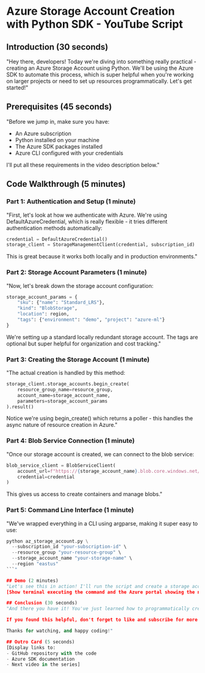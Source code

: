 # Azure Storage Account Creation with Python SDK - YouTube Script

## Introduction (30 seconds)
"Hey there, developers! Today we're diving into something really practical - creating an Azure Storage Account using Python. We'll be using the Azure SDK to automate this process, which is super helpful when you're working on larger projects or need to set up resources programmatically. Let's get started!"

## Prerequisites (45 seconds)
"Before we jump in, make sure you have:
- An Azure subscription
- Python installed on your machine
- The Azure SDK packages installed
- Azure CLI configured with your credentials

I'll put all these requirements in the video description below."

## Code Walkthrough (5 minutes)

### Part 1: Authentication and Setup (1 minute)
"First, let's look at how we authenticate with Azure. We're using DefaultAzureCredential, which is really flexible - it tries different authentication methods automatically:

```python
credential = DefaultAzureCredential()
storage_client = StorageManagementClient(credential, subscription_id)
```

This is great because it works both locally and in production environments."

### Part 2: Storage Account Parameters (1 minute)
"Now, let's break down the storage account configuration:
```python
storage_account_params = {
    "sku": {"name": "Standard_LRS"},
    "kind": "BlobStorage",
    "location": region,
    "tags": {"environment": "demo", "project": "azure-ml"}
}
```
We're setting up a standard locally redundant storage account. The tags are optional but super helpful for organization and cost tracking."

### Part 3: Creating the Storage Account (1 minute)
"The actual creation is handled by this method:
```python
storage_client.storage_accounts.begin_create(
    resource_group_name=resource_group,
    account_name=storage_account_name,
    parameters=storage_account_params
).result()
```
Notice we're using begin_create() which returns a poller - this handles the async nature of resource creation in Azure."

### Part 4: Blob Service Connection (1 minute)
"Once our storage account is created, we can connect to the blob service:
```python
blob_service_client = BlobServiceClient(
    account_url=f"https://{storage_account_name}.blob.core.windows.net/",
    credential=credential
)
```
This gives us access to create containers and manage blobs."

### Part 5: Command Line Interface (1 minute)
"We've wrapped everything in a CLI using argparse, making it super easy to use:
```python
python az_storage_account.py \
  --subscription_id "your-subscription-id" \
  --resource_group "your-resource-group" \
  --storage_account_name "your-storage-name" \
  --region "eastus"
```"

## Demo (2 minutes)
"Let's see this in action! I'll run the script and create a storage account...
[Show terminal executing the command and the Azure portal showing the new storage account]"

## Conclusion (30 seconds)
"And there you have it! You've just learned how to programmatically create an Azure Storage Account using Python. This is just scratching the surface of what you can do with the Azure SDK.

If you found this helpful, don't forget to like and subscribe for more Azure and cloud development tutorials. Drop a comment if you have any questions!

Thanks for watching, and happy coding!"

## Outro Card (5 seconds)
[Display links to:
- GitHub repository with the code
- Azure SDK documentation
- Next video in the series]